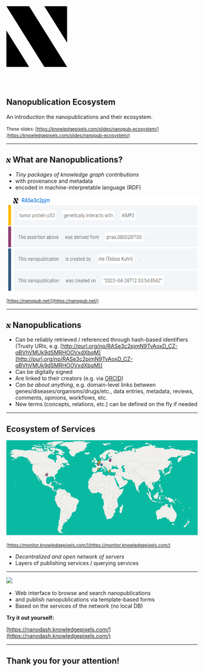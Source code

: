 <svg xmlns="http://www.w3.org/2000/svg" viewBox="0 0 8 8" width="160px">
<path d="M5,8H8L3,0H0M8,4.8V0H5M0,3.2V8H3"/>
</svg>

<br><br>

## Nanopublication Ecosystem

An introduction the nanopublications and their ecosystem.

<small>These slides: [https://knowledgepixels.com/slides/nanopub-ecosystem/](https://knowledgepixels.com/slides/nanopub-ecosystem/)</small>

---

## <svg xmlns="http://www.w3.org/2000/svg" viewBox="0 0 8 8" height="1ex"><path d="M5,8H8L3,0H0M8,4.8V0H5M0,3.2V8H3"/></svg>  What are Nanopublications?

- _Tiny packages of knowledge graph contributions_
- with provenance and metadata
- encoded in machine-interpretable language (RDF)

<img src="nanopub.png" height="250px">

<small>[https://nanopub.net/](https://nanopub.net/)</small>

---

## <svg xmlns="http://www.w3.org/2000/svg" viewBox="0 0 8 8" height="1ex"><path d="M5,8H8L3,0H0M8,4.8V0H5M0,3.2V8H3"/></svg> Nanopublications

- Can be reliably retrieved / referenced through hash-based identifiers (Trusty URIs, e.g. [http://purl.org/np/RASe3c2pjmN9TvAoxD_CZ-qBVhVMUk9dSMRHOOVxdXbqM](http://purl.org/np/RASe3c2pjmN9TvAoxD_CZ-qBVhVMUk9dSMRHOOVxdXbqM))
- Can be digitally signed
- Are linked to their creators (e.g. via [ORCID](https://orcid.org/))
- _Can be about anything_, e.g. domain-level links between genes/diseases/organisms/drugs/etc., data entries, metadata, reviews, comments, opinions, workflows, etc.
- New terms (concepts, relations, etc.) can be defined on the fly if needed

---

## Ecosystem of Services

<img src="network.png" height="250px">

<small>[https://monitor.knowledgepixels.com/](https://monitor.knowledgepixels.com/)</small>

- _Decentralized and open network of servers_
- Layers of publishing services / querying services

---

<img src="https://nanodash.knowledgepixels.com/images/logo.svg" height="150px">

- Web interface to browse and search nanopublications
- and publish nanopublications via template-based forms
- Based on the services of the network (no local DB)

**Try it out yourself:**

[https://nanodash.knowledgepixels.com/](https://nanodash.knowledgepixels.com/)

---

## Thank you for your attention!

